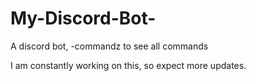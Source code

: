 # My-Discord-Bot-
A discord bot, -commandz to see all commands

I am constantly working on this, so expect more updates.
